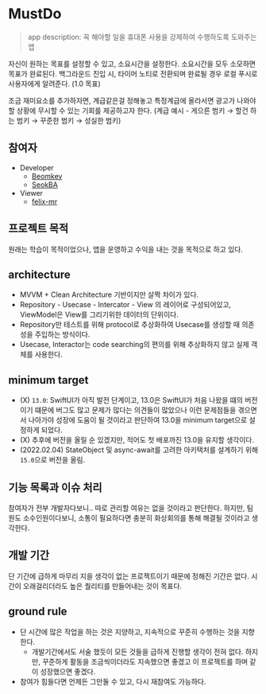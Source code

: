 # MustDo
> app description: 꼭 해야할 일을 휴대폰 사용을 강제하여 수행하도록 도와주는 앱

자신이 원하는 목표를 설정할 수 있고, 소요시간을 설정한다. 소요시간을 모두 소모하면 목표가 완료된다.
백그라운드 진입 시, 타이머 노티로 전환되며 완료될 경우 로컬 푸시로 사용자에게 알려준다. (1.0 목표)

조금 재미요소를 추가하자면, 계급같은걸 정해놓고 특정계급에 올라서면 광고가 나와야할 상황에 무시할 수 있는 기회를 제공하고자 한다. 
(계급 예시 - 게으른 범키 → 할건 하는 범키 → 꾸준한 범키 → 성실한 범키)

## 참여자
- Developer
    - [Beomkey](https://github.com/beomkey-nkb)
    - [SeokBA](https://github.com/SeokBA)
- Viewer
    - [felix-mr](https://github.com/felix-mr)

## 프로젝트 목적
원래는 학습이 목적이었으나, 앱을 운영하고 수익을 내는 것을 목적으로 하고 있다.

## architecture
- MVVM + Clean Architecture 기반이지만 살짝 차이가 있다.
- Repository - Usecase - Intercator - View 의 레이어로 구성되어있고, ViewModel은 View를 그리기위한 데이터의 단위이다.
- Repository만 테스트를 위해 protocol로 추상화하여 Usecase를 생성할 때 의존성을 주입하는 방식이다.
- Usecase, Interactor는 code searching의 편의를 위해 추상화하지 않고 실제 객체를 사용한다.

## minimum target
- (X) `13.0`: SwiftUI가 아직 발전 단계이고, 13.0은 SwiftUI가 처음 나왔을 떄의 버전이기 떄문에 버그도 많고 문제가 많다는 의견들이 많았으나 이런 문제점들을 겪으면서 나아가야 성장에 도움이 될 것이라고 판단하여 13.0을 minimum target으로 설정하게 되었다.
- (X) 추후에 버전을 올릴 순 있겠지만, 적어도 첫 배포까진 13.0을 유지할 생각이다.
- (2022.02.04) StateObject 및 async-await를 고려한 아키택처를 설계하기 위해 `15.0`으로 버전을 올림.

## 기능 목록과 이슈 처리
참여자가 전부 개발자다보니.. 따로 관리할 여유는 없을 것이라고 판단한다.
하지만, 팀원도 소수인원이다보니, 소통이 필요하다면 충분히 화상회의를 통해 해결될 것이라고 생각한다.

## 개발 기간
단 기간에 급하게 마무리 지을 생각이 없는 프로젝트이기 때문에 정해진 기간은 없다. 시간이 오래걸리더라도 높은 퀄리티를 만들어내는 것이 목표다.

## ground rule
- 단 시간에 많은 작업을 하는 것은 지양하고, 지속적으로 꾸준히 수행하는 것을 지향한다. 
    - 개발기간에서도 서술 했듯이 모든 것들을 급하게 진행할 생각이 전혀 없다. 하지만, 꾸준하게 활동을 조금씩이더라도 지속했으면 좋겠고 이 프로젝트를 하며 같이 성장했으면 좋겠다. 
- 참여가 힘들다면 언제든 그만둘 수 있고, 다시 재참여도 가능하다.
